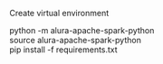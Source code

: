 Create virtual environment 

python -m alura-apache-spark-python\
source alura-apache-spark-python\
pip install -f requirements.txt
